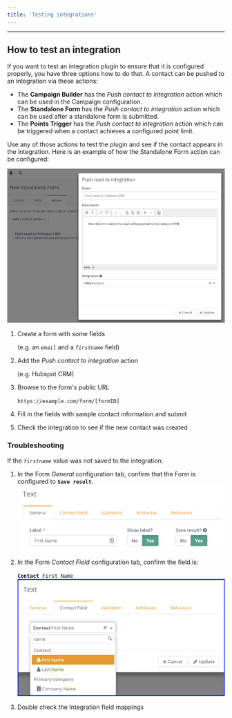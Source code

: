 ```yaml
---
title: 'Testing integrations'
---
```


---
## How to test an integration

If you want to test an integration plugin to ensure that it is configured properly, you have three options how to do that. A contact can be pushed to an integration via these actions:

- The **Campaign Builder** has the _Push contact to integration_ action which can be used in the Campaign configuration.
- The **Standalone Form** has the _Push contact to integration_ action which can be used after a standalone form is submitted.
- The **Points Trigger** has the _Push contact to integration_ action which can be triggered when a contact achieves a configured point limit.

Use any of those actions to test the plugin and see if the contact appears in the integration. Here is an example of how the Standalone Form action can be configured:

![Push to Hubspot CRM form action](plugins-push-to-hubspot-crm-form-action.png "Push to Hubspot CRM from Form action")

1. Create a form with some fields

    (e.g. an _`email`_ and a _`firstname`_ field)

1. Add the _Push contact to integration_ action

    (e.g. Hubspot CRM)

1. Browse to the form's public URL

    `https://example.com/form/[formID]`

1. Fill in the fields with sample contact information and submit
1. Check the integration to see if the new contact was created

### Troubleshooting

If the _`firstname`_ value was not saved to the integration:

1. In the Form _General_ configuration tab, confirm that the Form is configured to **`Save result`**.
    ![Save result from Form](form-save-result.png "Save result from Form")

1. In the Form _Contact Field_ configuration tab, confirm the field is:

    **`Contact`**` First Name`
    ![Form field to Contact Field mapping](form-contact-field-mapping.png "Map a Form field to a Contact Field")

1. Double check the Integration field mappings
